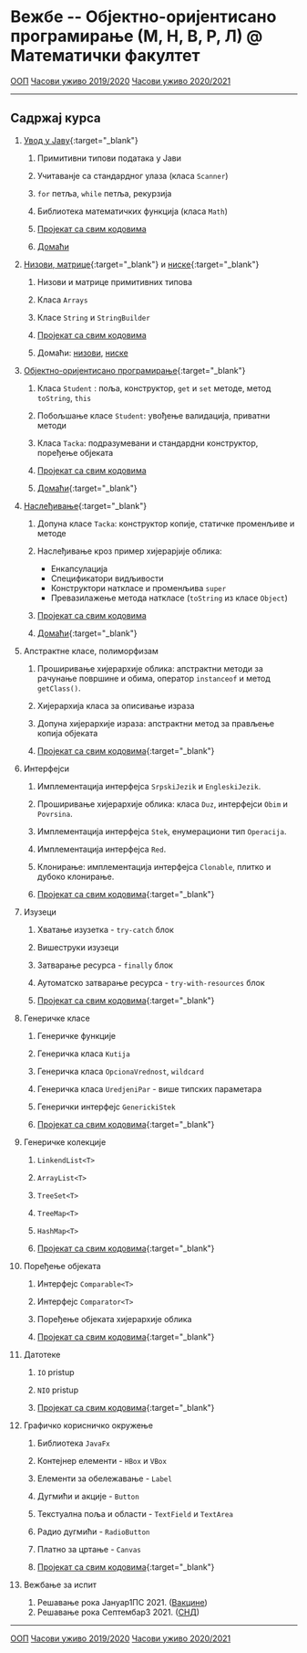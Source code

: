 # Вежбе -- Објектно-оријентисано програмирање (М, Н, В, Р, Л) @ Математички факултет

[ООП](../README.md) [Часови уживо 2019/2020](./casovi-uzivo/README.md) [Часови уживо 2020/2021](./casovi-uzivo/snimci-2020-2021.md)

---

## Садржај курса

1. [Увод у Јаву](./prezentacije/01.uvod.pdf){:target="_blank"}	
    1. 	Примитивни типови података у Јави
    
    2.	Учитаванје са стандардног улаза (класа `Scanner`)
    
    3. 	`for` петља, `while` петља, рекурзија
    
    4. 	Библиотека математичких функција (класа `Math`)
     	
    5.  [Пројекат са свим кодовима](./primeri-java/01.uvod.zip)
    
    6.  [Домаћи](./domaci/01.txt)


2. [Низови, матрице](./prezentacije/02.nizovi.matrice.pdf){:target="_blank"} и [нискe](./prezentacije/02.stringovi.pdf){:target="_blank"}
   1.  Низови и матрице примитивних типова
   
   2.  Класа `Arrays`
   
   3.  Класе `String` и `StringBuilder`
   
   4.  [Пројекат са свим кодовима](./primeri-java/02.nizovi.matrice.stringovi.zip)
   
   5.  Домаћи: [низови](./domaci/02_nizovi.txt), [ниске](./domaci/02_stringovi.pdf)

3. [Објектно-оријентисано програмирање](./prezentacije/03.oop.pdf){:target="_blank"}
   1. Класа `Student` : поља, конструктор, `get` и `set` методе, метод `toString`, `this`

   2. Побољшање класе `Student`: увођење валидација, приватни методи

   3. Класа `Tacka`: подразумевани и стандардни конструктор, поређење објеката
   
   4. [Пројекат са свим кодовима](./primeri-java/03.oop.zip)

   5. [Домаћи](./domaci/03_oop.pdf){:target="_blank"}


4. [Наслеђивање](./prezentacije/04.klase.nasledjivanje.pdf){:target="_blank"}

   1. Допуна класе `Tacka`: конструктор копије, статичке променљиве и методе

   2. Наслеђивање кроз пример хијерарјије облика:
      * Енкапсулација
      * Спецификатори видљивости 
      * Конструктори наткласе и променљива `super`
      * Превазилажење метода наткласе (`toString` из класе `Object`)

   3. [Пројекат са свим кодовима](./primeri-java/04.nasledjivanje.zip)

   4. [Домаћи](./domaci/04_nasledjivanje.pdf){:target="_blank"} 

5. Апстрактне класе, полиморфизам
   1. Проширивање хијерархије облика: апстрактни методи за рачунање површине и обима, оператор `instanceof` и метод `getClass()`.

   2. Хијерархија класа за описивање израза

   3. Допуна хијерархије израза: апстрактни метод за прављење копија објеката

   4. [Пројекат са свим кодовима](./primeri-java/05.apstraktne.polimorfizam.zip){:target="_blank"} 


6. Интерфејси
   1. Имплементација интерфејса `SrpskiJezik` и `EngleskiJezik`.
   
   2.  Проширивање хијерархије облика: класа `Duz`, интерфејси `Obim` и `Povrsina`.
   
   3. Имплементација интерфејса `Stek`, енумерациони тип `Operacija`.
   
   4. Имплементација интерфејса `Red`. 
   
   5. Клонирање: имплементација интерфејса `Clonable`, плитко и дубоко клонирање. 
   
   6. [Пројекат са свим кодовима](./primeri-java/06.interfejsi.zip){:target="_blank"} 
   
7. Изузеци
   
   1. Хватање изузетка - `try-catch`  блок
   
   2. Вишеструки изузеци
   
   3. Затварање ресурса - `finally`  блок
   
   4. Аутоматско затварање ресурса - `try-with-resources`  блок
   
   5. [Пројекат са свим кодовима](./primeri-java/07.izuzeci.kloniranje.zip){:target="_blank"} 

8. Генеричке класе

   1. Генеричке функције
   
   2. Генеричка класа `Kutija`
   
   3. Генеричка класа `OpcionaVrednost`, `wildcard`
   
   4. Генеричка класа `UredjeniPar` - више типских параметара
   
   5. Генерички интерфејс `GenerickiStek` 
   
   6. [Пројекат са свим кодовима](./primeri-java/08.genericke.klase.zip){:target="_blank"}  

9.  Генеричке колекције

    1.  `LinkendList<T>`

    2.  `ArrayList<T>`

    3.  `TreeSet<T>`

    4.  `TreeMap<T>` 

    5. `HashMap<T>` 
   
    6.  [Пројекат са свим кодовима](./primeri-java/09.kolekcije.zip){:target="_blank"}  

10. Поређење објеката
   
    1.  Интерфејс `Comparable<T>`

    2.  Интерфејс `Comparator<T>`
    
	1.  Поређење објеката хијерархије облика  
   
    1.  [Пројекат са свим кодовима](./primeri-java/10.poredjenje.objekata.zip){:target="_blank"} 



11. Датотеке
    1. `IO` pristup
    
    2. `NIO` pristup
    
    3. [Пројекат са свим кодовима](./primeri-java/11.datoteke_novo.zip){:target="_blank"}  



12. Графичко корисничко окружење

    1.  Библиотека `JavaFx`

    2.  Контејнер елементи - `HBox` и `VBox`
    
	2.  Елементи за обележавање - `Label`
    
	3.  Дугмићи и акције - `Button`	
    
	4.  Текстуална поља и области - `TextField` и `TextArea`
    
	5.  Радио дугмићи - `RadioButton`
    
	6.  Платно за цртање - `Canvas`
    
	7.  [Пројекат са свим кодовима](./primeri-java/12.javafx.zip){:target="_blank"} 

13. Вежбање за испит
	1.  Решавање рока Јануар1ПС 2021. ([Вакцине](https://matfoop.github.io/OOP/pismeni-ispiti/zadaci/rokovi/oop.2019.2020.jan1ps.vakcine.pdf))
	2.  Решавање рока Септембар3 2021. ([СНД](https://matfoop.github.io/OOP/pismeni-ispiti/zadaci/rokovi/oop.2019.2020.sep3.snd.pdf))
	

<!--
13. [Токови](./primeri-java/13.tokovi.zip){:target="_blank"}
-->
---

[ООП](../README.md)  [Часови уживо 2019/2020](./casovi-uzivo/README.md) [Часови уживо 2020/2021](./casovi-uzivo/snimci-2020-2021.md)
